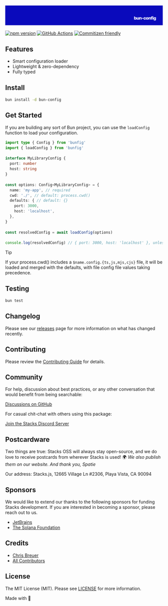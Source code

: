 <p align="center"><img src="https://github.com/stacksjs/bun-config/blob/main/.github/art/cover.png?raw=true" alt="Social Card of this repo"></p>

[![npm version][npm-version-src]][npm-version-href]
[![GitHub Actions][github-actions-src]][github-actions-href]
[![Commitizen friendly](https://img.shields.io/badge/commitizen-friendly-brightgreen.svg)](http://commitizen.github.io/cz-cli/)
<!-- [![npm downloads][npm-downloads-src]][npm-downloads-href] -->
<!-- [![Codecov][codecov-src]][codecov-href] -->

## Features

- Smart configuration loader
- Lightweight & zero-dependency
- Fully typed

## Install

```bash
bun install -d bun-config
```

## Get Started

If you are building any sort of Bun project, you can use the `loadConfig` function to load your configuration.

```ts
import type { Config } from 'bunfig'
import { loadConfig } from 'bunfig'

interface MyLibraryConfig {
  port: number
  host: string
}

const options: Config<MyLibraryConfig> = {
  name: 'my-app', // required
  cwd: './', // default: process.cwd()
  defaults: { // default: {}
    port: 3000,
    host: 'localhost',
  },
}

const resolvedConfig = await loadConfig(options)

console.log(resolvedConfig) // { port: 3000, host: 'localhost' }, unless a config file is found
```

> [!TIP]
> If your process.cwd() includes a `$name.config.{ts,js,mjs,cjs}` file, it will be loaded and merged with the defaults, with file config file values taking precedence.

## Testing

```bash
bun test
```

## Changelog

Please see our [releases](https://github.com/stacksjs/stacks/releases) page for more information on what has changed recently.

## Contributing

Please review the [Contributing Guide](https://github.com/stacksjs/contributing) for details.

## Community

For help, discussion about best practices, or any other conversation that would benefit from being searchable:

[Discussions on GitHub](https://github.com/stacksjs/stacks/discussions)

For casual chit-chat with others using this package:

[Join the Stacks Discord Server](https://discord.gg/stacksjs)

## Postcardware

Two things are true: Stacks OSS will always stay open-source, and we do love to receive postcards from wherever Stacks is used! 🌍 _We also publish them on our website. And thank you, Spatie_

Our address: Stacks.js, 12665 Village Ln #2306, Playa Vista, CA 90094

## Sponsors

We would like to extend our thanks to the following sponsors for funding Stacks development. If you are interested in becoming a sponsor, please reach out to us.

- [JetBrains](https://www.jetbrains.com/)
- [The Solana Foundation](https://solana.com/)

## Credits

- [Chris Breuer](https://github.com/chrisbbreuer)
- [All Contributors](../../contributors)

## License

The MIT License (MIT). Please see [LICENSE](https://github.com/stacksjs/bun-config/tree/main/LICENSE.md) for more information.

Made with 💙

<!-- Badges -->
[npm-version-src]: https://img.shields.io/npm/v/bun-config?style=flat-square
[npm-version-href]: https://npmjs.com/package/bun-config
[github-actions-src]: https://img.shields.io/github/actions/workflow/status/stacksjs/bun-config/ci.yml?style=flat-square&branch=main
[github-actions-href]: https://github.com/stacksjs/bun-config/actions?query=workflow%3Aci

<!-- [codecov-src]: https://img.shields.io/codecov/c/gh/stacksjs/bun-config/main?style=flat-square
[codecov-href]: https://codecov.io/gh/stacksjs/bun-config -->
